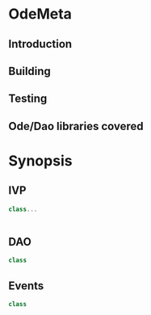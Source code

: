 # OdeMeta

## Introduction

## Building

## Testing

## Ode/Dao libraries covered



# Synopsis

## IVP

```scala
class...
  
```



## DAO

```scala
class 

```



## Events

```scala
class 
```



